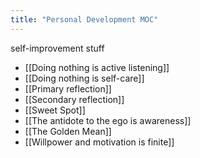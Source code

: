 ```yaml
---
title: "Personal Development MOC"
---
```

self-improvement stuff
+ [[Doing nothing is active listening]]
+ [[Doing nothing is self-care]]
+ [[Primary reflection]]
+ [[Secondary reflection]]
+ [[Sweet Spot]]
+ [[The antidote to the ego is awareness]]
+ [[The Golden Mean]]
+ [[Willpower and motivation is finite]]